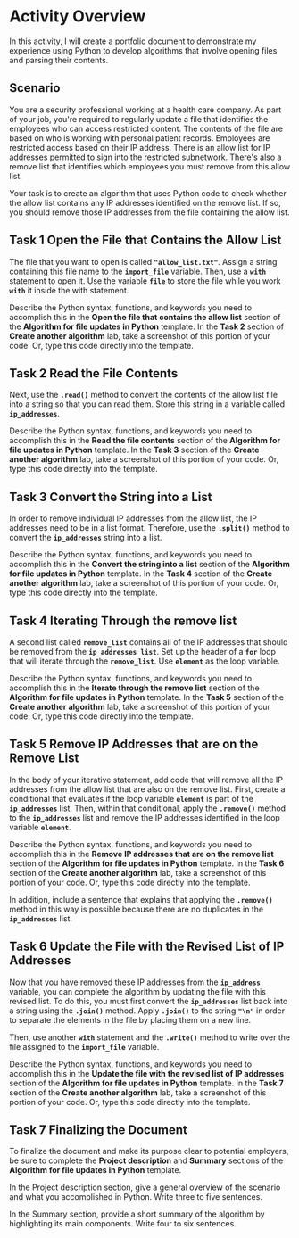 # Activity Overview

In this activity, I will create a portfolio document to demonstrate my experience using Python to develop algorithms that involve opening files and parsing their contents. 

## Scenario 

You are a security professional working at a health care company. As part of your job, you're required to regularly update a file that identifies the employees who can access restricted content. The contents of the file are based on who is working with personal patient records. Employees are restricted access based on their IP address. There is an allow list for IP addresses permitted to sign into the restricted subnetwork. There's also a remove list that identifies which employees you must remove from this allow list.

Your task is to create an algorithm that uses Python code to check whether the allow list contains any IP addresses identified on the remove list. If so, you should remove those IP addresses from the file containing the allow list.

## Task 1 Open the File that Contains the Allow List

The file that you want to open is called **`"allow_list.txt"`**. Assign a string containing this file name to the **`import_file`** variable. Then, use a **`with`** statement to open it. Use the variable **`file`** to store the file while you work **`with`** it inside the with statement.

Describe the Python syntax, functions, and keywords you need to accomplish this in the **Open the file that contains the allow list** section of the **Algorithm for file updates in Python** template. In the **Task 2** section of **Create another algorithm** lab, take a screenshot of this portion of your code. Or, type this code directly into the template.

## Task 2 Read the File Contents

Next, use the **`.read()`** method to convert the contents of the allow list file into a string so that you can read them. Store this string in a variable called **`ip_addresses`**.

Describe the Python syntax, functions, and keywords you need to accomplish this in the **Read the file contents** section of the **Algorithm for file updates in Python** template. In the **Task 3** section of the **Create another algorithm** lab, take a screenshot of this portion of your code. Or, type this code directly into the template.

## Task 3 Convert the String into a List

In order to remove individual IP addresses from the allow list, the IP addresses need to be in a list format. Therefore, use the **`.split()`** method to convert the **`ip_addresses`** string into a list.

Describe the Python syntax, functions, and keywords you need to accomplish this in the **Convert the string into a list** section of the **Algorithm for file updates in Python** template. In the **Task 4** section of the **Create another algorithm** lab, take a screenshot of this portion of your code. Or, type this code directly into the template.

## Task 4 Iterating Through the remove list

A second list called **`remove_list`** contains all of the IP addresses that should be removed from the **`ip_addresses list`**. Set up the header of a **`for`** loop that will iterate through the **`remove_list`**. Use **`element`** as the loop variable.

Describe the Python syntax, functions, and keywords you need to accomplish this in the **Iterate through the remove list** section of the **Algorithm for file updates in Python** template. In the **Task 5** section of the **Create another algorithm** lab, take a screenshot of this portion of your code. Or, type this code directly into the template.

## Task 5 Remove IP Addresses that are on the Remove List

In the body of your iterative statement, add code that will remove all the IP addresses from the allow list that are also on the remove list. First, create a conditional that evaluates if the loop variable **`element`** is part of the **`ip_addresses`** list. Then, within that conditional, apply the **`.remove()`** method to the **`ip_addresses`** list and remove the IP addresses identified in the loop variable **`element`**. 

Describe the Python syntax, functions, and keywords you need to accomplish this in the **Remove IP addresses that are on the remove list** section of the **Algorithm for file updates in Python** template. In the **Task 6** section of the **Create another algorithm** lab, take a screenshot of this portion of your code. Or, type this code directly into the template.

In addition, include a sentence that explains that applying the **`.remove()`** method in this way is possible because there are no duplicates in the **`ip_addresses`** list. 

## Task 6 Update the File with the Revised List of IP Addresses

Now that you have removed these IP addresses from the **`ip_address`** variable, you can complete the algorithm by updating the file with this revised list. To do this, you must first convert the **`ip_addresses`** list back into a string using the **`.join()`** method. Apply **`.join()`** to the string **`"\n"`** in order to separate the elements in the file by placing them on a new line.

Then, use another **`with`** statement and the **`.write()`** method to write over the file assigned to the **`import_file`** variable.

Describe the Python syntax, functions, and keywords you need to accomplish this in the **Update the file with the revised list of IP addresses** section of the **Algorithm for file updates in Python** template. In the **Task 7** section of the **Create another algorithm** lab, take a screenshot of this portion of your code. Or, type this code directly into the template.

## Task 7 Finalizing the Document

To finalize the document and make its purpose clear to potential employers, be sure to complete the **Project description** and **Summary** sections of the **Algorithm for file updates in Python** template. 

In the Project description section, give a general overview of the scenario and what you accomplished in Python. Write three to five sentences.

In the Summary section, provide a short summary of the algorithm by highlighting its main components. Write four to six sentences.
